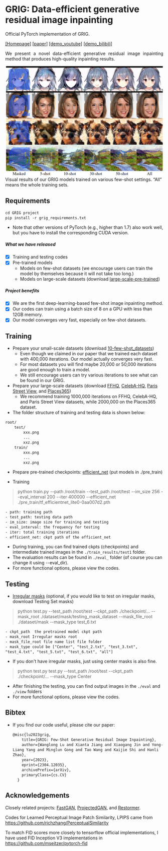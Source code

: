 # GRIG: Data-efficient generative residual image inpainting
Official PyTorch implementation of GRIG.

[[Homepage]](https://longlongaaago.github.io/GRIG_few_shot_inpainting/)
[[paper]](https://arxiv.org/abs/2304.12035)
[[demo_youtube]](https://www.youtube.com/watch?v=czB3VAwhB0o)
[[demo_bilibili]](https://player.bilibili.com/player.html?aid=358757940&bvid=BV13X4y1n7T8&cid=1206882830&p=1)

<div style="text-align: justify"> We present a novel data-efficient generative residual image inpainting method that produces high-quality inpainting results. </div>

![Performance](./imgs/teaser.png)
Visual results of our GRIG models trained on various few-shot settings. “All” means the whole training sets.


## Requirements 
```
cd GRIG project
pip install -r grig_requirements.txt
```
- Note that other versions of PyTorch (e.g., higher than 1.7) also work well, but you have to install the corresponding CUDA version. 

##### What we have released
- [x] Training and testing codes
- [x] Pre-trained models 
  - Models on few-shot datasets (we encourage users can train the model by themselves because it will not take too long.)
  - Models on large-scale datasets (download [large-scale-pre-trained](https://drive.google.com/drive/folders/1aEfGKuC0ozuLmkIAEF9Pa2LbBbkcf6dy?usp=sharing))  

##### Project benefits
- [x] We are the first deep-learning-based few-shot image inpainting method.
- [x] Our codes can train using a batch size of 8 on a GPU with less than 12GB memory.
- [x] Our model converges very fast, especially on few-shot datasets.

## Training
- Prepare your small-scale datasets (download [10-few-shot_datasets](https://drive.google.com/file/d/1fb7xRzGL5YMieZl-y7Qr5qs3MU9tfIuk/view?usp=drive_link))
  - Even though we claimed in our paper that we trained each dataset with 400,000 iterations. Our model actually converges very fast.
  - For most datasets you will find maybe 20,000 or 50,000 iterations are good enough to train a model.
  - We still encourage users can try various iterations to see what can be found in our GRIG.
- Prepare your large-scale datasets (download [FFHQ](https://github.com/NVlabs/ffhq-dataset), [CelebA-HQ](https://github.com/tkarras/progressive_growing_of_gans), [Paris Street View](https://github.com/pathak22/context-encoder/issues/24), and [Places365](https://paperswithcode.com/dataset/places365))
  - We recommend training 1000,000 iterations on FFHQ, CelebA-HQ, and Paris Street View datasets, while 2000,000 on the Places365 dataset.
- The folder structure of training and testing data is shown below:  
```
root/
    test/
        xxx.png
        ...
        xxz.png
    train/
        xxx.png
        ...
        xxz.png
```
- Prepare pre-trained checkpoints:
[efficient_net](https://drive.google.com/file/d/1dCPhCci3mh9MQ4it2NtQ44Lu-XeuSmDG/view?usp=sharing) (put models in ./pre_train)


- Training
> python train.py --path /root/train --test_path /root/test
--im_size 256 --eval_interval 200 --iter 400000 --efficient_net ./pre_train/tf_efficientnet_lite0-0aa007d2.pth

```
- path: training path
- test_path: testing data path
- im_size: image size for training and testing
- eval_interval: the frequency for testing 
- iter: total training iterations
- efficient_net: ckpt path of the efficient_net
```
- During training, you can find trained ckpts (checkpoints) and intermediate trained images in  the ```./train_results/test1``` folder.
- The evaluation results can be found in ```./eval_``` folder (of course you can change it using --eval_dir).
- For more functional options, please view the codes.



## Testing 
- [Irregular masks](https://nv-adlr.github.io/publication/partialconv-inpainting) (optional, if you would like to test on irregular masks, download Testing Set masks)
> python test.py --test_path /root/test  --ckpt_path ./checkpoint/...
--mask_root ./dataset/mask/testing_mask_dataset
--mask_file_root ./dataset/mask
--mask_type test_6.txt

```
- ckpt_path  the pretrained model ckpt path
- mask_root Irregular masks root
- mask_file_root file name list file folder
- mask_type could be ["Center", "test_2.txt", "test_3.txt", "test_4.txt", "test_5.txt", "test_6.txt", "all"]
```
- If you don't have irregular masks, just using center masks is also fine.
> python test.py test.py --test_path /root/test  --ckpt_path ./checkpoint/...
--mask_type Center

- After finishing the testing, you can find output images in the ```./eval``` and ```./view``` folders
- For more functional options, please view the codes.

## Bibtex
- If you find our code useful, please cite our paper:
  ```
  @misc{lu2023grig,
      title={GRIG: Few-Shot Generative Residual Image Inpainting}, 
      author={Wanglong Lu and Xianta Jiang and Xiaogang Jin and Yong-Liang Yang and Minglun Gong and Tao Wang and Kaijie Shi and Hanli Zhao},
      year={2023},
      eprint={2304.12035},
      archivePrefix={arXiv},
      primaryClass={cs.CV}
    }
  ```
## Acknowledgements
Closely related projects:
[FastGAN](https://github.com/odegeasslbc/FastGAN-pytorch),
[ProjectedGAN](https://github.com/autonomousvision/projected-gan), and [Restormer](https://github.com/swz30/Restormer).

Codes for Learned Perceptual Image Patch Similarity, LPIPS came from https://github.com/richzhang/PerceptualSimilarity

To match FID scores more closely to tensorflow official implementations, I have used FID Inception V3 implementations in https://github.com/mseitzer/pytorch-fid
